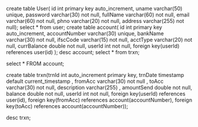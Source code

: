 create table User(
id int primary key auto_increment,
uname varchar(50) unique,
password varchar(30) not null,
fullName varchar(60) not null,
email varchar(60) not null,
phno varchar(20) not null,
address varchar(255) not null);
select * from user;
create table account(
id int primary key auto_increment,
accountNumber varchar(30) unique,
bankName varchar(30) not null,
ifscCode varchar(15) not null,
acctType varchar(20) not null,
currBalance double not null,
userId int not null,
foreign key(userId) references user(id)
);
desc account;
select * from trxn;

select * FROM account;

create table trxn(trnId int auto_increment primary key,
trnDate timestamp default current_timestamp ,
fromAcc varchar(30) not null , 
toAcc varchar(30) not null, 
description varchar(255) ,
amountSend double not null,
balance double not null,
userId int not null,
foreign key(userId) references user(id),
foreign key(fromAcc) references account(accountNumber),
foreign key(toAcc) references account(accountNumber));

desc trxn;
